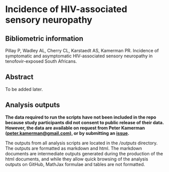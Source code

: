# Incidence of HIV-associated sensory neuropathy

## Bibliometric information
Pillay P, Wadley AL, Cherry CL, Karstaedt AS, Kamerman PR. Incidence of symptomatic and asymptomatic HIV-associated sensory neuropathy in tenofovir-exposed South Africans.

## Abstract

To be added later.

## Analysis outputs

**The data required to run the scripts have not been included in the repo because study participants did not consent to public release of their data. However, the data are available on request from Peter Kamerman (peter.kamerman@gmail.com), or by submitting an [issue](https://github.com/kamermanpr/hivsn-incidence/issues).**

The outputs from all analysis scripts are located in the _/outputs_ directory. The outputs are formatted as markdown and html. The markdown documents are intermediate outputs generated during the production of the html documents, and while they allow quick browsing of the analysis outputs on GitHub, MathJax formulae and tables are not formatted. 
